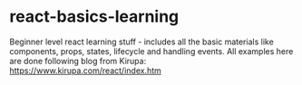 # react-basics-learning
Beginner level react learning stuff - includes all the basic materials like components, props, states, lifecycle and handling events. All examples here are done following blog from Kirupa: https://www.kirupa.com/react/index.htm
